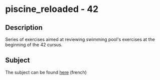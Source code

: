 # piscine_reloaded - 42

## Description

Series of exercises aimed at reviewing swimming pool's exercises at the beginning of the 42 cursus.

## Subject

The subject can be found [here](/fr.subject.pdf) (french)
